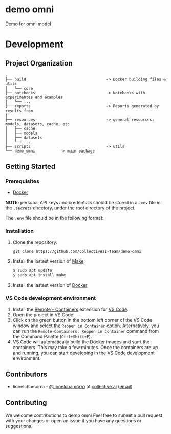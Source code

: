 demo omni
==============================

Demo for omni model

# Development

Project Organization
------------

```
.
├── build                                   -> Docker building files & utils
│   └── core
├── notebooks                               -> Notebooks with experimentes and examples
│   └── ...
├── reports                                 -> Reports generated by results from 
|
├── resources                               -> general resources: models, datasets, cache, etc
│   ├── cache
│   ├── models
│   ├── datasets
│   └── ...
├── scripts                                 -> utils
└── demo_omni           -> main package
```

## Getting Started

### Prerequisites

- [Docker](https://docs.docker.com/)

**NOTE**: personal API keys and credentials should be stored in a `.env` file in the `.secrets` directory, under the root directory of the project.

The `.env` file should be in the following format:


### Installation
1. Clone the repository:
   ```
   git clone https://github.com/collectiveai-team/demo-omni
   ```

2. Install the lastest version of [Make](https://www.gnu.org/software/make/):
    ```bash
    $ sudo apt update
    $ sudo apt install make
    ```

3. Install the lastest version of [Docker](https://docs.docker.com/engine/install/)


### VS Code development environment
1. Install the [Remote - Containers](https://marketplace.visualstudio.com/items?itemName=ms-vscode-remote.remote-containers) extension for [VS Code](https://code.visualstudio.com/).
2. Open the project in VS Code.
3. Click on the green button in the bottom left corner of the VS Code window and select the `Reopen in Container` option. Alternatively, you can run the `Remote-Containers: Reopen in Container` command from the Command Palette (`Ctrl+Shift+P`).
4. VS Code will automatically build the Docker images and start the containers. This may take a few minutes. Once the containers are up and running, you can start developing in the VS Code development environment.

## Contributors
- lionelchamorro - [@lionelchamorro](https://github.com/lionelchamorro) at [collective.ai](https://collectiveai.io) ([email](mailto:info@collecitveai.io))


## Contributing
We welcome contributions to demo omni Feel free to submit a pull request with your changes or open an issue if you have any questions or suggestions.
